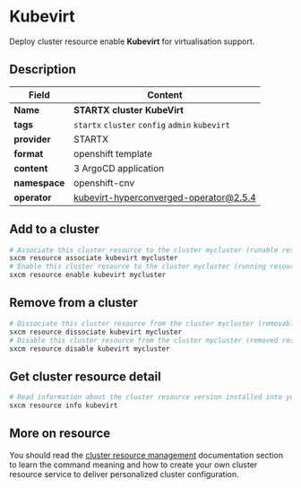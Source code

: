 # Kubevirt

Deploy cluster resource enable **Kubevirt** for virtualisation support.

## Description

| Field         | Content                                        |
| ------------- | ---------------------------------------------- |
| **Name**      | **STARTX cluster KubeVirt**                    |
| **tags**      | `startx` `cluster` `config` `admin` `kubevirt` |
| **provider**  | STARTX                                         |
| **format**    | openshift template                             |
| **content**   | 3 ArgoCD application                           |
| **namespace** | openshift-cnv                                  |
| **operator**  | kubevirt-hyperconverged-operator@2.5.4         |

## Add to a cluster

```bash
# Associate this cluster resource to the cluster mycluster (runable resource)
sxcm resource associate kubevirt mycluster
# Enable this cluster resource to the cluster mycluster (running resource)
sxcm resource enable kubevirt mycluster
```

## Remove from a cluster

```bash
# Dissociate this cluster resource from the cluster mycluster (removable resource)
sxcm resource dissociate kubevirt mycluster
# Disable this cluster resource from the cluster mycluster (removed resource)
sxcm resource disable kubevirt mycluster
```

## Get cluster resource detail

```bash
# Read information about the cluster resource version installed into your host (local)
sxcm resource info kubevirt
```

## More on resource

You should read the [cluster resource management](../../4-cluster-resources) documentation section to learn the command
meaning and how to create your own cluster resource service to deliver personalized cluster configuration.
